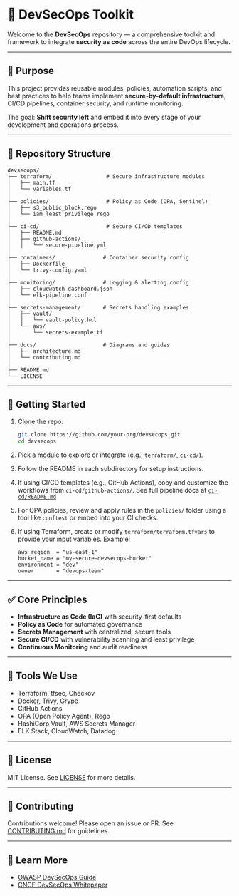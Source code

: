 # 🔐 DevSecOps Toolkit

Welcome to the **DevSecOps** repository — a comprehensive toolkit and framework to integrate **security as code** across the entire DevOps lifecycle.

---

## 📌 Purpose

This project provides reusable modules, policies, automation scripts, and best practices to help teams implement **secure-by-default infrastructure**, CI/CD pipelines, container security, and runtime monitoring.

The goal: **Shift security left** and embed it into every stage of your development and operations process.

---

## 📂 Repository Structure

```
devsecops/
├── terraform/                 # Secure infrastructure modules
│   ├── main.tf
│   └── variables.tf
│
├── policies/                  # Policy as Code (OPA, Sentinel)
│   ├── s3_public_block.rego
│   └── iam_least_privilege.rego
│
├── ci-cd/                     # Secure CI/CD templates
│   ├── README.md
│   ├── github-actions/
│   │   └── secure-pipeline.yml
│
├── containers/               # Container security config
│   ├── Dockerfile
│   └── trivy-config.yaml
│
├── monitoring/               # Logging & alerting config
│   ├── cloudwatch-dashboard.json
│   └── elk-pipeline.conf
│
├── secrets-management/       # Secrets handling examples
│   ├── vault/
│   │   └── vault-policy.hcl
│   └── aws/
│       └── secrets-example.tf
│
├── docs/                     # Diagrams and guides
│   ├── architecture.md
│   └── contributing.md
│
├── README.md
└── LICENSE
```

---

## 🚀 Getting Started

1. Clone the repo:

   ```bash
   git clone https://github.com/your-org/devsecops.git
   cd devsecops
   ```

2. Pick a module to explore or integrate (e.g., `terraform/`, `ci-cd/`).

3. Follow the README in each subdirectory for setup instructions.

4. If using CI/CD templates (e.g., GitHub Actions), copy and customize the workflows from `ci-cd/github-actions/`.
   See full pipeline docs at [`ci-cd/README.md`](ci-cd/README.md)

5. For OPA policies, review and apply rules in the `policies/` folder using a tool like `conftest` or embed into your CI checks.

6. If using Terraform, create or modify `terraform/terraform.tfvars` to provide your input variables. Example:

   ```hcl
   aws_region  = "us-east-1"
   bucket_name = "my-secure-devsecops-bucket"
   environment = "dev"
   owner       = "devops-team"
   ```

---

## ✅ Core Principles

- **Infrastructure as Code (IaC)** with security-first defaults
- **Policy as Code** for automated governance
- **Secrets Management** with centralized, secure tools
- **Secure CI/CD** with vulnerability scanning and least privilege
- **Continuous Monitoring** and audit readiness

---

## 🧰 Tools We Use

- Terraform, tfsec, Checkov
- Docker, Trivy, Grype
- GitHub Actions
- OPA (Open Policy Agent), Rego
- HashiCorp Vault, AWS Secrets Manager
- ELK Stack, CloudWatch, Datadog

---

## 📄 License

MIT License. See [LICENSE](LICENSE) for more details.

---

## 🤝 Contributing

Contributions welcome! Please open an issue or PR. See [CONTRIBUTING.md](docs/contributing.md) for guidelines.

---

## 🧐 Learn More

- [OWASP DevSecOps Guide](https://owasp.org/www-project-devsecops/)
- [CNCF DevSecOps Whitepaper](https://github.com/cncf/tag-security/tree/main/whitepapers/devsecops)
